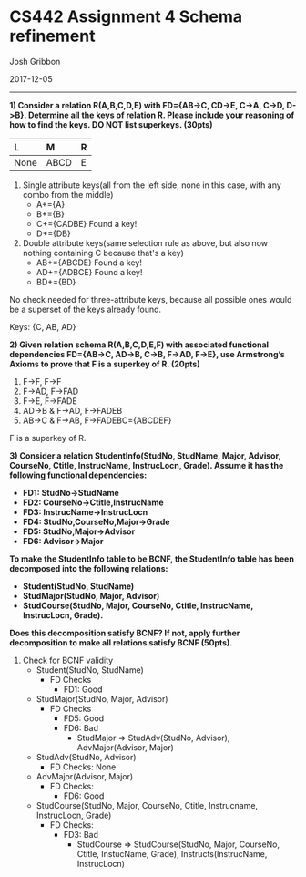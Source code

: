 # CS442 Assignment 4 Schema refinement
Josh Gribbon

2017-12-05

---

**1) Consider a relation R(A,B,C,D,E) with FD={AB->C, CD->E, C->A, C->D, D->B}. Determine all the keys of relation R. Please include your reasoning of how to find the keys. DO NOT list superkeys. (30pts)**

|L|M|R|
|:--|:--|:--|
|None|ABCD|E|

1. Single attribute keys(all from the left side, none in this case, with any combo from the middle)
    * A+={A}
    * B+={B}
    * C+={CADBE} Found a key!
    * D+={DB}
2. Double attribute keys(same selection rule as above, but also now nothing containing C because that's a key)
    * AB+={ABCDE} Found a key!
    * AD+={ADBCE} Found a key!
    * BD+={BD}

No check needed for three-attribute keys, because all possible ones would be a superset of the keys already found.

Keys: {C, AB, AD}

**2) Given relation schema R(A,B,C,D,E,F) with associated functional dependencies FD={AB->C, AD->B, C->B, F->AD, F->E}, use Armstrong’s Axioms to prove that F is a superkey of R. (20pts)**

1. F->F, F->F
2. F->AD, F->FAD
3. F->E, F->FADE
4. AD->B & F->AD, F->FADEB
5. AB->C & F->AB, F->FADEBC={ABCDEF}

F is a superkey of R.


**3) Consider a relation StudentInfo(StudNo, StudName, Major, Advisor, CourseNo, Ctitle, InstrucName, InstrucLocn, Grade). Assume it has the following functional dependencies:**
* **FD1: StudNo->StudName**
* **FD2: CourseNo->Ctitle,InstrucName**
* **FD3: InstrucName->InstrucLocn**
* **FD4: StudNo,CourseNo,Major->Grade**
* **FD5: StudNo,Major->Advisor**
* **FD6: Advisor->Major**

**To make the StudentInfo table to be BCNF, the StudentInfo table has been decomposed into the following relations:**
* **Student(StudNo, StudName)**
* **StudMajor(StudNo, Major, Advisor)**
* **StudCourse(StudNo, Major, CourseNo, Ctitle, InstrucName, InstrucLocn, Grade).**

**Does this decomposition satisfy BCNF? If not, apply further decomposition to make all relations satisfy BCNF (50pts).**

1. Check for BCNF validity
    * Student(StudNo, StudName)
        * FD Checks
            * FD1: Good
    * StudMajor(StudNo, Major, Advisor)
        * FD Checks
            * FD5: Good
            * FD6: Bad
                * StudMajor => StudAdv(StudNo, Advisor), AdvMajor(Advisor, Major)
    * StudAdv(StudNo, Advisor)
        * FD Checks: None
    * AdvMajor(Advisor, Major)
        * FD Checks:
            * FD6: Good
    * StudCourse(StudNo, Major, CourseNo, Ctitle, Instrucname, InstrucLocn, Grade)
        * FD Checks:
            * FD3: Bad
                * StudCourse => StudCourse(StudNo, Major, CourseNo, Ctitle, InstucName, Grade), Instructs(InstrucName, InstrucLocn)
